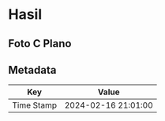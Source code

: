 # Hasil

## Foto C Plano


## Metadata

| Key        | Value               |
| ---------- | ------------------- |
| Time Stamp | 2024-02-16 21:01:00 |



